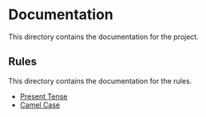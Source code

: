 # Documentation

This directory contains the documentation for the project.

## Rules

This directory contains the documentation for the rules.
- [Present Tense](rules/present-tense.md)
- [Camel Case](rules/camel-case.md)